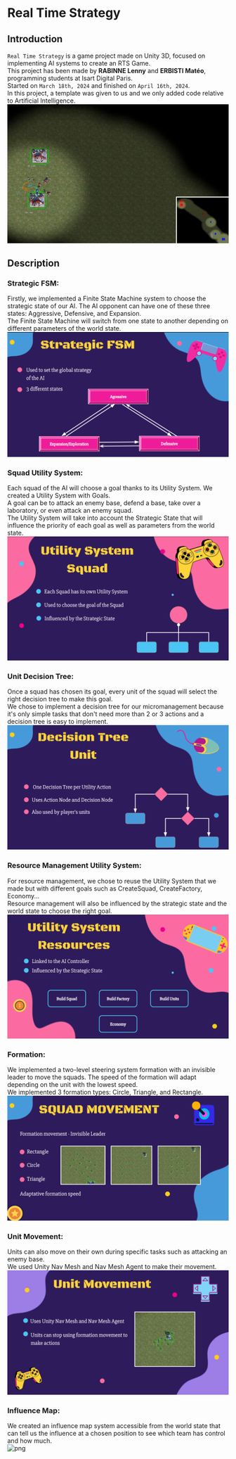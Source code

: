 # Real Time Strategy

## Introduction
 `Real Time Strategy` is a game project made on Unity 3D, focused on implementing AI systems to create an RTS Game. <br>
 This project has been made by **RABINNE Lenny** and **ERBISTI Matéo**, programming students at Isart Digital Paris. <br>
 Started on `March 18th, 2024` and finished on `April 16th, 2024`. <br>
 In this project, a template was given to us and we only added code relative to Artificial Intelligence.
![png](./Images/Game.png)<br>

## Description

### Strategic FSM:
Firstly, we implemented a Finite State Machine system to choose the strategic state of our AI. The AI opponent can have one of these three states: Aggressive, Defensive, and Expansion. <br>
The Finite State Machine will switch from one state to another depending on different parameters of the world state.
![png](./Images/FSMStrategic.png)<br>

### Squad Utility System:
Each squad of the AI will choose a goal thanks to its Utility System. We created a Utility System with Goals. <br> A goal can be to attack an enemy base, defend a base, take over a laboratory, or even attack an enemy squad. <br>
The Utility System will take into account the Strategic State that will influence the priority of each goal as well as parameters from the world state. <br>
![png](./Images/SquadUS.png)<br>

### Unit Decision Tree:
Once a squad has chosen its goal, every unit of the squad will select the right decision tree to make this goal. <br>
We chose to implement a decision tree for our micromanagement because it's only simple tasks that don't need more than 2 or 3 actions and a decision tree is easy to implement. <br>
![png](./Images/UnitDT.png)<br>

### Resource Management Utility System:
For resource management, we chose to reuse the Utility System that we made but with different goals such as CreateSquad, CreateFactory, Economy... <br>
Resource management will also be influenced by the strategic state and the world state to choose the right goal. <br>
![png](./Images/ResourceUS.png)<br>

### Formation:
We implemented a two-level steering system formation with an invisible leader to move the squads. The speed of the formation will adapt depending on the unit with the lowest speed. <br>
We implemented 3 formation types: Circle, Triangle, and Rectangle. <br>
![png](./Images/SquadMovement.png)<br>

### Unit Movement:
Units can also move on their own during specific tasks such as attacking an enemy base. <br> We used Unity Nav Mesh and Nav Mesh Agent to make their movement.
![png](./Images/UnitMovement.png)<br>

### Influence Map:
We created an influence map system accessible from the world state that can tell us the influence at a chosen position to see which team has control and how much. <br>
![png](./Images/InfluenceMap.png)<br>

